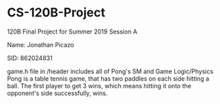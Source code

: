# CS-120B-Project
120B Final Project for Summer 2019 Session A

Name: Jonathan Picazo

SID: 862024831

game.h file in /header includes all of Pong's SM and Game Logic/Physics
Pong is a table tennis game, that has two paddles on each side hitting a ball.
The first player to get 3 wins, which means hitting it onto the opponent's side successfully, wins.
